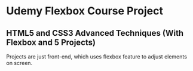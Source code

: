 # Udemy Flexbox Course Project

## HTML5 and CSS3 Advanced Techniques (With Flexbox and 5 Projects)


Projects are just front-end, which uses flexbox feature to adjust elements on screen.
